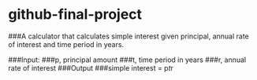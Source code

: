 # github-final-project
###A calculator that calculates simple interest given principal, annual rate of interest and time period in years.

###Input:
   ###p, principal amount
   ###t, time period in years
   ###r, annual rate of interest
###Output
   ###simple interest = p*t*r
